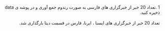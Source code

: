 <div dir="rtl">
1 .تعداد 20 خبر از خبرگزاری های فارسی به صورت رندوم جمع آوری و در پوشه ی data ذخیره کنید.
<br/>
<br/> 
تعداد 20 خبر از خبرگزاری های ایسنا ، ایرنا، فارس در قسمت دیتا بارگذاری شد.
</div>
